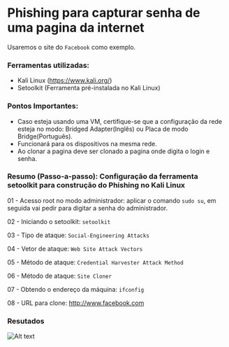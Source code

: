 # Phishing para capturar senha de uma pagina da internet
Usaremos o site do ``` Facebook ``` como exemplo. 

### Ferramentas utilizadas:

- Kali Linux (https://www.kali.org/)
- Setoolkit (Ferramenta pré-instalada no Kali Linux)

### Pontos Importantes:
 - Caso esteja usando uma VM, certifique-se que a configuração da rede esteja no modo: Bridged Adapter(Inglês) ou Placa de modo Bridge(Português).
 - Funcionará para os dispositivos na mesma rede.
 - Ao clonar a pagina deve ser clonado a pagina onde digita o login e senha.

### Resumo (Passo-a-passo): Configuração da ferramenta setoolkit para construção do Phishing no Kali Linux

01 - Acesso root no modo administrador: aplicar o comando ``` sudo su ```, em seguida vai pedir para digitar a senha do administrador.


02 - Iniciando o setoolkit: ``` setoolkit ```

03 - Tipo de ataque: ``` Social-Engineering Attacks ```

04 - Vetor de ataque: ``` Web Site Attack Vectors ```

05 - Método de ataque: ```Credential Harvester Attack Method ```

06 - Método de ataque: ``` Site Cloner ```

07 - Obtendo o endereço da máquina: ``` ifconfig ```

08 - URL para clone: http://www.facebook.com

### Resutados

![Alt text](./passwd.png "Optional title")
